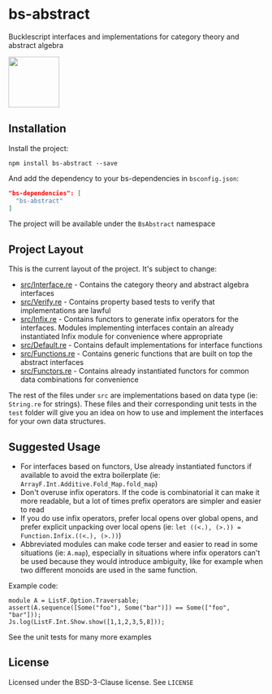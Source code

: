 # bs-abstract

Bucklescript interfaces and implementations for category theory and abstract algebra

<img src="https://raw.githubusercontent.com/Risto-Stevcev/bs-abstract/master/cantellated_tesseract.png" height="100" width="100"/>

## Installation

Install the project:

`npm install bs-abstract --save`

And add the dependency to your bs-dependencies in `bsconfig.json`:

```json
"bs-dependencies": [
  "bs-abstract"
]
```

The project will be available under the `BsAbstract` namespace

## Project Layout

This is the current layout of the project. It's subject to change:

- [src/Interface.re][1] - Contains the category theory and abstract algebra interfaces
- [src/Verify.re][2] - Contains property based tests to verify that implementations are lawful
- [src/Infix.re][3] - Contains functors to generate infix operators for the interfaces. Modules implementing interfaces contain an already instantiated Infix module for convenience where appropriate
- [src/Default.re][4] - Contains default implementations for interface functions
- [src/Functions.re][5] - Contains generic functions that are built on top the abstract interfaces
- [src/Functors.re][6] - Contains already instantiated functors for common data combinations for convenience

The rest of the files under `src` are implementations based on data type (ie: `String.re` for strings). These files and their corresponding unit tests in the `test` folder will give you an idea on how to use and implement the interfaces for your own data structures.

## Suggested Usage

- For interfaces based on functors, Use already instantiated functors if available to avoid the extra boilerplate (ie: `ArrayF.Int.Additive.Fold_Map.fold_map`)
- Don't overuse infix operators. If the code is combinatorial it can make it more readable, but a lot of times prefix operators are simpler and easier to read
- If you do use infix operators, prefer local opens over global opens, and prefer explicit unpacking over local opens (ie: `let ((<.), (>.)) = Function.Infix.((<.), (>.))`)
- Abbreviated modules can make code terser and easier to read in some situations (ie: `A.map`), especially in situations where infix operators can't be used because they would introduce ambiguity, like for example when two different monoids are used in the same function.


Example code:
```reason
module A = ListF.Option.Traversable;
assert(A.sequence([Some("foo"), Some("bar")]) == Some(["foo", "bar"]));
Js.log(ListF.Int.Show.show([1,1,2,3,5,8]));
```

See the unit tests for many more examples


## License

Licensed under the BSD-3-Clause license. See `LICENSE`



[1]: https://github.com/Risto-Stevcev/bs-abstract/blob/master/src/Interface.re
[2]: https://github.com/Risto-Stevcev/bs-abstract/blob/master/src/Verify.re
[3]: https://github.com/Risto-Stevcev/bs-abstract/blob/master/src/Infix.re
[4]: https://github.com/Risto-Stevcev/bs-abstract/blob/master/src/Default.re
[5]: https://github.com/Risto-Stevcev/bs-abstract/blob/master/src/Functions.re
[6]: https://github.com/Risto-Stevcev/bs-abstract/blob/master/src/Functors.re
